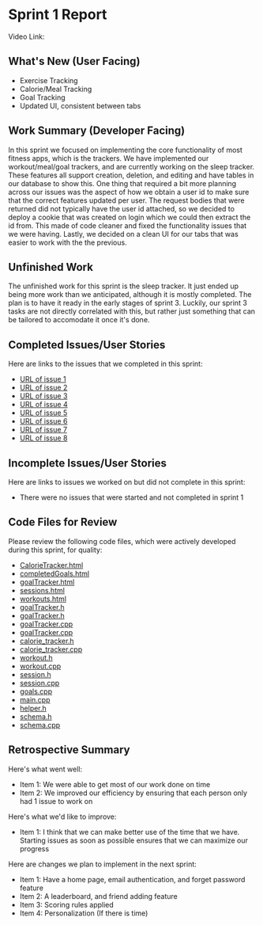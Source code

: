 # Sprint 1 Report
Video Link:
## What's New (User Facing)
* Exercise Tracking
* Calorie/Meal Tracking
* Goal Tracking
* Updated UI, consistent between tabs
## Work Summary (Developer Facing)
In this sprint we focused on implementing the core functionality of most fitness apps, which is the trackers. We have implemented our workout/meal/goal trackers, and are currently working on the sleep tracker. These features all support creation, deletion, and editing and have tables in our database to show this. One thing that required a bit more planning across our issues was the aspect of how we obtain a user id to make sure that the correct features updated per user. The request bodies that were returned did not typically have the user id attached, so we decided to deploy a cookie that was created on login which we could then extract the id from. This made of code cleaner and fixed the functionality issues that we were having. Lastly, we decided on a clean UI for our tabs that was easier to work with the the previous. 
## Unfinished Work
The unfinished work for this sprint is the sleep tracker. It just ended up being more work than we anticipated, although it is mostly completed. The plan is to have it ready in the early stages of sprint 3. Luckily, our sprint 3 tasks are not directly correlated with this, but rather just something that can be tailored to accomodate it once it's done.
## Completed Issues/User Stories
Here are links to the issues that we completed in this sprint:
* [URL of issue 1](https://github.com/kendallreid/Fitness-Tracker/issues/18)
* [URL of issue 2](https://github.com/kendallreid/Fitness-Tracker/issues/11)
* [URL of issue 3](https://github.com/kendallreid/Fitness-Tracker/issues/9)
* [URL of issue 4](https://github.com/kendallreid/Fitness-Tracker/issues/16)
* [URL of issue 5](https://github.com/kendallreid/Fitness-Tracker/issues/4)
* [URL of issue 6](https://github.com/kendallreid/Fitness-Tracker/issues/12)
* [URL of issue 7](https://github.com/kendallreid/Fitness-Tracker/issues/3)
* [URL of issue 8](https://github.com/kendallreid/Fitness-Tracker/issues/17)

## Incomplete Issues/User Stories
Here are links to issues we worked on but did not complete in this sprint:
* There were no issues that were started and not completed in sprint 1

## Code Files for Review
Please review the following code files, which were actively developed during this
sprint, for quality:
* [CalorieTracker.html](https://github.com/kendallreid/Fitness-Tracker/blob/main/code/frontend/CalorieTracker.html)
* [completedGoals.html](https://github.com/kendallreid/Fitness-Tracker/blob/main/code/frontend/completedGoals.html)
* [goalTracker.html](https://github.com/kendallreid/Fitness-Tracker/blob/main/code/frontend/goalTracker.html)
* [sessions.html](https://github.com/kendallreid/Fitness-Tracker/blob/main/code/frontend/sessions.html)
* [workouts.html](https://github.com/kendallreid/Fitness-Tracker/blob/main/code/frontend/workouts.html)
* [goalTracker.h](https://github.com/kendallreid/Fitness-Tracker/blob/main/code/backend/goalTracker.h)
* [goalTracker.h](https://github.com/kendallreid/Fitness-Tracker/blob/main/code/backend/routes/goalTracker.h)
* [goalTracker.cpp](https://github.com/kendallreid/Fitness-Tracker/blob/main/code/backend/routes/goalTracker.cpp)
* [goalTracker.cpp](https://github.com/kendallreid/Fitness-Tracker/blob/main/code/backend/goalTracker.cpp)
* [calorie_tracker.h](https://github.com/kendallreid/Fitness-Tracker/blob/main/code/backend/routes/calorie_tracker.h)
* [calorie_tracker.cpp](https://github.com/kendallreid/Fitness-Tracker/blob/main/code/backend/routes/calorie_tracker.cpp)
* [workout.h](https://github.com/kendallreid/Fitness-Tracker/blob/main/code/backend/routes/workout.h)
* [workout.cpp](https://github.com/kendallreid/Fitness-Tracker/blob/main/code/backend/routes/workout.cpp)
* [session.h](https://github.com/kendallreid/Fitness-Tracker/blob/main/code/backend/routes/session.h)
* [session.cpp](https://github.com/kendallreid/Fitness-Tracker/blob/main/code/backend/routes/session.cpp)
* [goals.cpp](https://github.com/kendallreid/Fitness-Tracker/blob/main/code/backend/goals.cpp)
* [main.cpp](https://github.com/kendallreid/Fitness-Tracker/blob/main/code/backend/main.cpp)
* [helper.h](https://github.com/kendallreid/Fitness-Tracker/blob/main/code/backend/helper.h)
* [schema.h](https://github.com/kendallreid/Fitness-Tracker/blob/main/code/backend/db/schema.h)
* [schema.cpp](https://github.com/kendallreid/Fitness-Tracker/blob/main/code/backend/db/schema.cpp)

## Retrospective Summary
Here's what went well:
* Item 1: We were able to get most of our work done on time
* Item 2: We improved our efficiency by ensuring that each person only had 1 issue to work on

Here's what we'd like to improve:
* Item 1: I think that we can make better use of the time that we have. Starting issues as soon as possible ensures that we can maximize our progress

Here are changes we plan to implement in the next sprint:
* Item 1: Have a home page, email authentication, and forget password feature
* Item 2: A leaderboard, and friend adding feature
* Item 3: Scoring rules applied
* Item 4: Personalization (If there is time)
